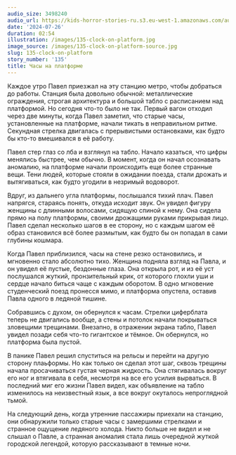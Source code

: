 ```yaml
---
audio_size: 3498240
audio_url: https://kids-horror-stories-ru.s3.eu-west-1.amazonaws.com/audio/135-clock-on-platform.mp3
date: '2024-07-26'
duration: 02:54
illustration: /images/135-clock-on-platform.jpg
image_source: /images/135-clock-on-platform-source.jpg
slug: 135-clock-on-platform
story_number: '135'
title: Часы на платформе
---
```


Каждое утро Павел приезжал на эту станцию метро, чтобы добраться до работы. Станция была довольно обычной: металлические ограждения, строгая архитектура и большой табло с расписанием над платформой. Но сегодня что-то было не так. Первый вагон отходил через две минуты, когда Павел заметил, что старые часы, установленные на платформе, начали тикать в неправильном ритме. Секундная стрелка двигалась с прерывистыми остановками, как будто бы кто-то вмешивался в её работу.

Павел стер глаз со лба и взглянул на табло. Начало казаться, что цифры менялись быстрее, чем обычно. В момент, когда он начал осознавать аномалию, на платформе начали происходить еще более странные вещи. Тени людей, которые стояли в ожидании поезда, стали дрожать и вытягиваться, как будто угодили в незримый водоворот.

Вдруг, из дальнего угла платформы, послышался тихий плач. Павел напрягся, стараясь понять, откуда исходит звук. Он увидел фигуру женщины с длинными волосами, сидящую спиной к нему. Она сидела прямо на полу платформы, своими дрожащими руками прикрывая лицо. Павел сделал несколько шагов в ее сторону, но с каждым шагом её образ становился всё более размытым, как будто бы он попадал в сами глубины кошмара.

Когда Павел приблизился, часы на стене резко остановились, и мгновенно стало абсолютно тихо. Женщина подняла взгляд на Павла, и он увидел её пустые, бездонные глаза. Она открыла рот, и из её уст послушался жуткий, пронзительный крик, от которого глохли уши и сердце начало биться чаще с каждым оборотом. В одно мгновение студенческий поезд пронесся мимо, и платформа опустела, оставив Павла одного в ледяной тишине.

Собравшись с духом, он обернулся к часам. Стрелки циферблата теперь не двигались вообще, а стены и потолок начали покрываться зловещими трещинами. Внезапно, в отражении экрана табло, Павел увидел позади себя что-то гигантское и тёмное. Он обернулся, но платформа была пустой.

В панике Павел решил спуститься на рельсы и перейти на другую сторону плаьформы. Но как только он сделал этот шаг, сквозь трещины начала просачиваться густая черная жидкость. Она стягивалась вокруг его ног и втягивала в себя, несмотря на все его усилия вырваться. В последний миг его жизни Павел видел, как объявление на табло изменилось на неизвестный язык, а все вокруг окуталось непроглядной тьмой.

На следующий день, когда утренние пассажиры приехали на станцию, они обнаружили только старые часы с замершими стрелками и странное ощущение ледяного холода. Никто больше не видел и не слышал о Павле, а странная аномалия стала лишь очередной жуткой городской легендой, которую рассказывают в темные ночи.